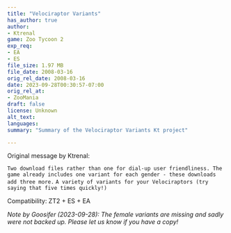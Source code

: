 ```yaml
---
title: "Velociraptor Variants"
has_author: true
author: 
- Ktrenal
game: Zoo Tycoon 2
exp_req: 
- EA
- ES
file_size: 1.97 MB
file_date: 2008-03-16
orig_rel_date: 2008-03-16
date: 2023-09-28T00:30:57-07:00
orig_rel_at: 
- ZooMania
draft: false
license: Unknown
alt_text: 
languages:
summary: "Summary of the Velociraptor Variants Kt project"

---
```


Original message by Ktrenal:

`Two download files rather than one for dial-up user friendliness. The game already includes one variant for each gender - these downloads add three more.`
`A variety of variants for your Velociraptors (try saying that five times quickly!)`

Compatibility:  ZT2 + ES + EA

*Note by Goosifer (2023-09-28): The female variants are missing and sadly were not backed up. Please let us know if you have a copy!*


